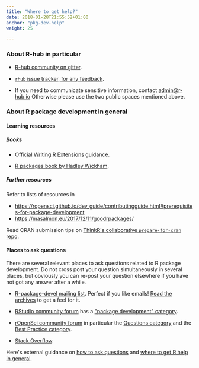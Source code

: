 ```yaml
---
title: "Where to get help?"
date: 2018-01-28T21:55:52+01:00
anchor: "pkg-dev-help"
weight: 25

---
```


### About R-hub in particular

* [R-hub community on gitter](https://gitter.im/r-hub/community).

* [`rhub` issue tracker, for any feedback](https://github.com/r-hub/rhub).

* If you need to communicate sensitive information, contact admin@r-hub.io Otherwise please use the two public spaces mentioned above.

### About R package development in general

#### Learning resources

##### Books

* Official [Writing R Extensions](https://cran.r-project.org/doc/manuals/r-release/R-exts.html) guidance.

* [R packages book by Hadley Wickham](http://r-pkgs.had.co.nz/).

##### Further resources

Refer to lists of resources in

* https://ropensci.github.io/dev_guide/contributingguide.html#prerequisites-for-package-development
* https://masalmon.eu/2017/12/11/goodrpackages/

Read CRAN submission tips on [ThinkR's collaborative `prepare-for-cran` repo](https://github.com/ThinkR-open/prepare-for-cran).

#### Places to ask questions

There are several relevant places to ask questions related to R package development. Do not cross post your question simultaneously in several places, but obviously you can re-post your question elsewhere if you have not got any answer after a while.

* [R-package-devel mailing list](https://stat.ethz.ch/mailman/listinfo/r-package-devel). Perfect if you like emails! [Read the archives](https://stat.ethz.ch/pipermail/r-package-devel/) to get a feel for it.

* [RStudio community forum](https://community.rstudio.com/) has a ["package development" category](https://community.rstudio.com/c/package-development).

* [rOpenSci community forum](https://discuss.ropensci.org/) in particular the [Questions category](https://discuss.ropensci.org/c/questions) and the [Best Practice category](https://discuss.ropensci.org/c/best-practices).

* [Stack Overflow](https://stackoverflow.com/).

Here's external guidance on [how to ask questions](https://ropensci.org/commcalls/2017-03-07/) and [where to get R help in general](https://masalmon.eu/2018/07/22/wheretogethelp/).